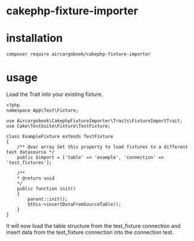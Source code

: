 # cakephp-fixture-importer

# installation

    composer require aircargobook/cakephp-fixture-importer


# usage

Load the Trait into your existing fixture.

    <?php
    namespace App\Test\Fixture;

    use Aircargobook\CakephpFixtureImporter\Traits\FixtureImportTrait;
    use Cake\TestSuite\Fixture\TestFixture;

    class ExampleFixture extends TestFixture
    {
        /** @var array Set this property to load fixtures to a different test datasource */
        public $import = ['table' => 'example', 'connection' => 'test_fixtures'];

        /**
        * @return void
        */
        public function init()
        {
            parent::init();
            $this->insertDataFromSourceTable();
        }
    }

It will now load the table structure from the test_fixture connection and insert data from the test_fixture connection into the connection test.